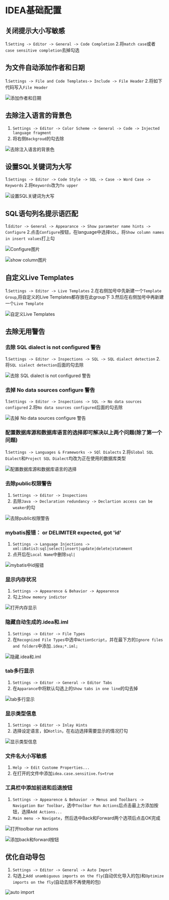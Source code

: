 # IDEA基础配置

## 关闭提示大小写敏感

1.`Setting -> Editor -> General -> Code Completion`
2.将`match case`或者`case sensitive completion`去掉勾选

## 为文件自动添加作者和日期

1.`Settings -> File and Code Templates-> Include -> File Header`
2.将如下代码写入`File Header`

![添加作者和日期](../pics/file_header.png)

## 去除注入语言的背景色

1. `Settings -> Editor -> Color Scheme -> General -> Code -> Injected language fragment`
2. 将右侧`Backgroud`的勾去除

![去除注入语言的背景色](../pics/inject_language_fragment.png)

## 设置SQL关键词为大写

1.`Settings -> Editor -> Code Style -> SQL -> Case -> Word Case -> Keywords`
2.将`Keywords`改为`To upper`

![设置SQL关键词为大写](../pics/sql_keyword.png)

## SQL语句列名提示语匹配

1.`Editor -> General -> Appearance -> Show parameter name hints -> Configure`
2.点击`Configure`按钮，在language中选择`SQL`，将`Show column names in insert values`打上勾

![Configure图片](../pics/sql_show_parameter.png)

![show column图片](../pics/sql_show_column.png)

## 自定义Live Templates

1.`Settings -> Editor -> Live Templates`
2.在右侧加号中先新建一个`Template Group`,将自定义的Live Templates都存放在此group下
3.然后在右侧加号中再新建一个`Live Template`

![自定义Live Templates](../pics/live_template.png)

## 去除无用警告

### 去除 SQL dialect is not configured 警告

1.`Settings -> Editor -> Inspections -> SQL -> SQL dialect detection`
2.将`SQL sialect detection`后面的勾去除

![去除 SQL dialect is not configured 警告](../pics/sql_dialect_detection.png)

### 去掉 No data sources configure 警告

1.`Settings -> Editor -> Inspections -> SQL -> No data sources configured`
2.将`No data sources configured`后面的勾去除

![去掉 No data sources configure 警告](../pics/no_data_sources_configured.png)

### 配置数据库源和数据库语言的选择即可解决以上两个问题(除了第一个问题)

1.`Settings -> Languages & Frameworks -> SQl Dialects`
2.将`Global SQL Dialect`和`Project SQL Dialect`均改为正在使用的数据库类型

![配置数据库源和数据库语言的选择](../pics/sql_dialect.png)

### 去除public权限警告

1. `Settings -> Editor -> Inspections`
2. 去除`Java -> Declaration redundancy -> Declartion access can be weaker`的勾

![去除public权限警告](../pics/access_check.png)

### mybatis报错：<statement> or DELIMITER expected, got 'id'

1. `Settings -> Language Injections -> xml:iBatis3:sql|select|insert|update|delete|statement`
2. 点开后在`Local Name`中删除`sql|`

![mybatis中id报错](../pics/mybatis_id_error.png)

### 显示内存状况

1. `Settings -> Appearence & Behavior -> Appearence`
2. 勾上`Show memory indictor`

![打开内存显示](../pics/show_memory.png)

### 隐藏自动生成的.idea和.iml

1. `Settings -> Editor -> File Types`
2. 在`Recognized File Types`中选中`ActionScript`，并在最下方的`Ignore files and folders`中添加`.idea;*.iml;`

![隐藏.idea和.iml](../pics/hide_file.png)

### tab多行显示

1. `Settings -> Editor -> General -> Editor Tabs`
2. 在`Apparance`中将默认勾选上的`Show tabs in one line`的勾去掉

![tab多行显示](../pics/mutil_tab.png)

### 显示类型信息

1. `Settings -> Editor -> Inlay Hints`
2. 选择设定语言，如`Kotlin`，在右边选择需要显示的情况打勾

![显示类型信息](../pics/show_parameter_hints.png)

### 文件名大小写敏感

1. `Help -> Edit Custome Properties...`
2. 在打开的文件中添加`idea.case.sensitive.fs=true`

### 工具栏中添加前进和后退按钮

1. `Settings -> Appearence & Behavior -> Menus and Toolbars -> Navigation Bar Toolbar`，选中`Toolbar Run Actions`后点击最上方添加按钮，选择`Add Actions...`
2. `Main menu -> Navigate`，然后选中Back和Forward两个选项后点击OK完成

![打开toolbar run actions](../pics/toolbar_run_actions.png)

![添加back和forward按钮](../pics/add_back_and_forward_button.png)

## 优化自动导包

1. `Settings -> Editor -> General -> Auto Import`
2. 勾选上`Add unambiguous imports on the fly`(自动优化导入的包)和`Optimize imports on the fly`(自动去除不再使用的包)

![auto import](../pics/auto_import.png)
